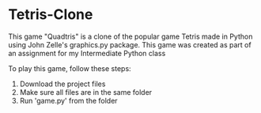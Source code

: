 # Tetris-Clone
This game "Quadtris" is a clone of the popular game Tetris made in Python using John Zelle's graphics.py package. This game was created as part of an assignment for my Intermediate Python class

To play this game, follow these steps:
1. Download the project files
2. Make sure all files are in the same folder
3. Run 'game.py' from the folder
